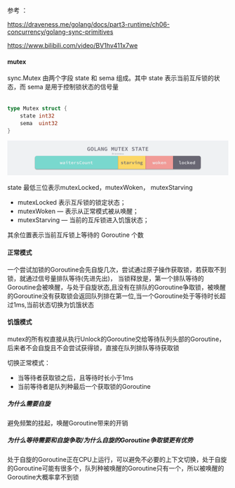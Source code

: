 

参考 ： 

https://draveness.me/golang/docs/part3-runtime/ch06-concurrency/golang-sync-primitives

https://www.bilibili.com/video/BV1hv411x7we


#### mutex

sync.Mutex 由两个字段 state 和 sema 组成。其中 state 表示当前互斥锁的状态，而 sema 是用于控制锁状态的信号量

```go

type Mutex struct {
    state int32
    sema  uint32
}
```
![gmp](./images/mutex.png)

state 最低三位表示mutexLocked，mutexWoken， mutexStarving

 - mutexLocked 表示互斥锁的锁定状态；
 - mutexWoken — 表示从正常模式被从唤醒；
 - mutexStarving — 当前的互斥锁进入饥饿状态；

其余位置表示当前互斥锁上等待的 Goroutine 个数


#### 正常模式
一个尝试加锁的Goroutine会先自旋几次，尝试通过原子操作获取锁，若获取不到锁，就通过信号量排队等待(先进先出)，
当锁释放是，第一个排队等待的Goroutine会被唤醒，与处于自旋状态,且没有在排队的Goroutine争取锁，被唤醒的Goroutine没有获取锁会返回队列排在第一位,当一个Goroutine处于等待时长超过1ms,当前状态切换为饥饿状态

#### 饥饿模式
mutex的所有权直接从执行Unlock的Goroutine交给等待队列头部的Goroutine，后来者不会自旋且不会尝试获得锁，直接在队列排队等待获取锁

切换正常模式：
  - 当等待者获取锁之后，且等待时长小于1ms
  - 当前等待者是队列种最后一个获取锁的Goroutine

##### 为什么需要自旋

避免频繁的挂起，唤醒Goroutine带来的开销

##### 为什么等待需要和自旋争取/为什么自旋的Goroutine争取锁更有优势
处于自旋的Goroutine正在CPU上运行，可以避免不必要的上下文切换，处于自旋的Goroutine可能有很多个，队列种被唤醒的Goroutine只有一个，所以被唤醒的Goroutine大概率拿不到锁
